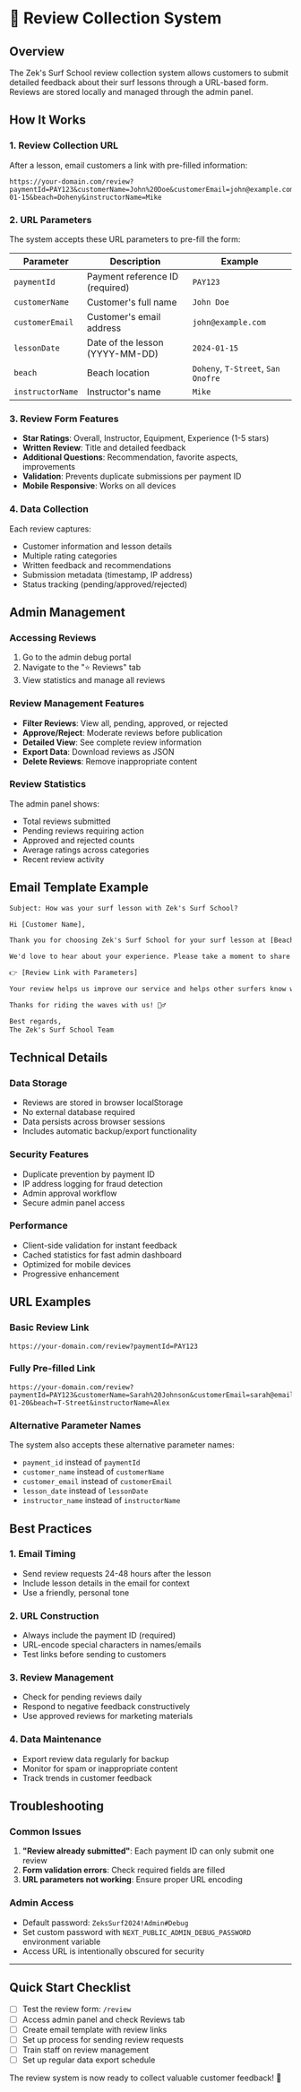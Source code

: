# 🌟 Review Collection System

## Overview
The Zek's Surf School review collection system allows customers to submit detailed feedback about their surf lessons through a URL-based form. Reviews are stored locally and managed through the admin panel.

## How It Works

### 1. Review Collection URL
After a lesson, email customers a link with pre-filled information:

```
https://your-domain.com/review?paymentId=PAY123&customerName=John%20Doe&customerEmail=john@example.com&lessonDate=2024-01-15&beach=Doheny&instructorName=Mike
```

### 2. URL Parameters
The system accepts these URL parameters to pre-fill the form:

| Parameter | Description | Example |
|-----------|-------------|---------|
| `paymentId` | Payment reference ID (required) | `PAY123` |
| `customerName` | Customer's full name | `John Doe` |
| `customerEmail` | Customer's email address | `john@example.com` |
| `lessonDate` | Date of the lesson (YYYY-MM-DD) | `2024-01-15` |
| `beach` | Beach location | `Doheny`, `T-Street`, `San Onofre` |
| `instructorName` | Instructor's name | `Mike` |

### 3. Review Form Features
- **Star Ratings**: Overall, Instructor, Equipment, Experience (1-5 stars)
- **Written Review**: Title and detailed feedback
- **Additional Questions**: Recommendation, favorite aspects, improvements
- **Validation**: Prevents duplicate submissions per payment ID
- **Mobile Responsive**: Works on all devices

### 4. Data Collection
Each review captures:
- Customer information and lesson details
- Multiple rating categories
- Written feedback and recommendations
- Submission metadata (timestamp, IP address)
- Status tracking (pending/approved/rejected)

## Admin Management

### Accessing Reviews
1. Go to the admin debug portal
2. Navigate to the "⭐ Reviews" tab
3. View statistics and manage all reviews

### Review Management Features
- **Filter Reviews**: View all, pending, approved, or rejected
- **Approve/Reject**: Moderate reviews before publication
- **Detailed View**: See complete review information
- **Export Data**: Download reviews as JSON
- **Delete Reviews**: Remove inappropriate content

### Review Statistics
The admin panel shows:
- Total reviews submitted
- Pending reviews requiring action
- Approved and rejected counts
- Average ratings across categories
- Recent review activity

## Email Template Example

```html
Subject: How was your surf lesson with Zek's Surf School?

Hi [Customer Name],

Thank you for choosing Zek's Surf School for your surf lesson at [Beach] on [Date]!

We'd love to hear about your experience. Please take a moment to share your feedback:

👉 [Review Link with Parameters]

Your review helps us improve our service and helps other surfers know what to expect.

Thanks for riding the waves with us! 🏄‍♂️

Best regards,
The Zek's Surf School Team
```

## Technical Details

### Data Storage
- Reviews are stored in browser localStorage
- No external database required
- Data persists across browser sessions
- Includes automatic backup/export functionality

### Security Features
- Duplicate prevention by payment ID
- IP address logging for fraud detection
- Admin approval workflow
- Secure admin panel access

### Performance
- Client-side validation for instant feedback
- Cached statistics for fast admin dashboard
- Optimized for mobile devices
- Progressive enhancement

## URL Examples

### Basic Review Link
```
https://your-domain.com/review?paymentId=PAY123
```

### Fully Pre-filled Link
```
https://your-domain.com/review?paymentId=PAY123&customerName=Sarah%20Johnson&customerEmail=sarah@email.com&lessonDate=2024-01-20&beach=T-Street&instructorName=Alex
```

### Alternative Parameter Names
The system also accepts these alternative parameter names:
- `payment_id` instead of `paymentId`
- `customer_name` instead of `customerName`
- `customer_email` instead of `customerEmail`
- `lesson_date` instead of `lessonDate`
- `instructor_name` instead of `instructorName`

## Best Practices

### 1. Email Timing
- Send review requests 24-48 hours after the lesson
- Include lesson details in the email for context
- Use a friendly, personal tone

### 2. URL Construction
- Always include the payment ID (required)
- URL-encode special characters in names/emails
- Test links before sending to customers

### 3. Review Management
- Check for pending reviews daily
- Respond to negative feedback constructively
- Use approved reviews for marketing materials

### 4. Data Maintenance
- Export review data regularly for backup
- Monitor for spam or inappropriate content
- Track trends in customer feedback

## Troubleshooting

### Common Issues
1. **"Review already submitted"**: Each payment ID can only submit one review
2. **Form validation errors**: Check required fields are filled
3. **URL parameters not working**: Ensure proper URL encoding

### Admin Access
- Default password: `ZeksSurf2024!Admin#Debug`
- Set custom password with `NEXT_PUBLIC_ADMIN_DEBUG_PASSWORD` environment variable
- Access URL is intentionally obscured for security

---

## Quick Start Checklist

- [ ] Test the review form: `/review`
- [ ] Access admin panel and check Reviews tab
- [ ] Create email template with review links
- [ ] Set up process for sending review requests
- [ ] Train staff on review management
- [ ] Set up regular data export schedule

The review system is now ready to collect valuable customer feedback! 🌟 